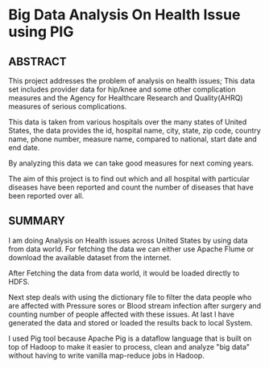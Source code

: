 # Big Data Analysis On Health Issue using PIG

## ABSTRACT
This project addresses the problem of analysis on health issues;
This data set includes provider data for hip/knee and some other complication measures and the Agency for Healthcare Research and Quality(AHRQ) measures of serious complications.

This data is taken from various hospitals over the many states of United States, the data provides the id, hospital name, city, state, zip code, country name, phone number, measure name, compared to national, start date and end date. 

By analyzing this data we can take good measures for next coming years.

The aim of this project is to find out which and all hospital with particular diseases have been reported and count the number of diseases that have been reported over all.

## SUMMARY
I am doing Analysis on Health issues across United States by using data from data world. For fetching the data we can either use Apache Flume or download the available dataset from the internet.

After Fetching the data from data world, it would be loaded directly to HDFS.

Next step deals with using the dictionary file to filter the data people who are affected with Pressure sores or Blood stream infection after surgery and counting number of people affected with these issues. 
At last I have generated the data and stored or loaded the results back to local System.

I used Pig tool because Apache Pig is a dataflow language that is built on top of Hadoop to make it easier to process, clean and analyze "big data" without having to write vanilla map-reduce jobs in Hadoop.

